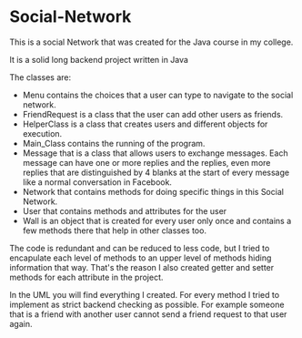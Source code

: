 # Social-Network

This is a social Network that was created for the Java course in my college.

It is a solid long backend project written in Java

The classes are:
- Menu contains the choices that a user can type to navigate to the social network.
- FriendRequest is a class that the user can add other users as friends.
- HelperClass is a class that creates users and different objects for execution.
- Main_Class contains the running of the program.
- Message that is a class that allows users to exchange messages.
Each message can have one or more replies and the replies, even more replies that are distinguished by 4 blanks at the start of every message like a normal conversation in Facebook.
- Network that contains methods for doing specific things in this Social Network.
- User that contains methods and attributes for the user
- Wall is an object that is created for every user only once and contains a few methods there that help in other classes too.

The code is redundant and can be reduced to less code, but I tried to encapulate each level of methods to an upper level of methods hiding information that way.
That's the reason I also created getter and setter methods for each attribute in the project.

In the UML you will find everything I created.
For every method I tried to implement as strict backend checking as possible. For example someone that is a friend with another user cannot send a friend request to that user again.
